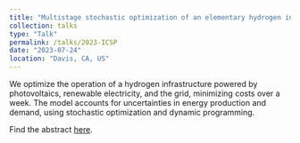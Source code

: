 ```yaml
---
title: "Multistage stochastic optimization of an elementary hydrogen infrastructure"
collection: talks
type: "Talk"
permalink: /talks/2023-ICSP
date: "2023-07-24"
location: "Davis, CA, US"
---
```

We optimize the operation of a hydrogen infrastructure powered by photovoltaics, renewable electricity, and the grid, minimizing costs over a week. The model accounts for uncertainties in energy production and demand, using stochastic optimization and dynamic programming.

Find the abstract [here](https://na-prod-aventri-files.s3.amazonaws.com/html_file_uploads/bf1c8715b417b8e17dafa56a8a7d9f55_programv3.pdf?response-content-disposition=inline%3Bfilename%3D%22programv3.pdf%22&response-content-type=application%2Fpdf&AWSAccessKeyId=AKIA3OQUANZMGCIZWZ6F&Expires=1737893438&Signature=76%2F9gMsKXesDcDwTS8im5ZIPOW4%3D).
